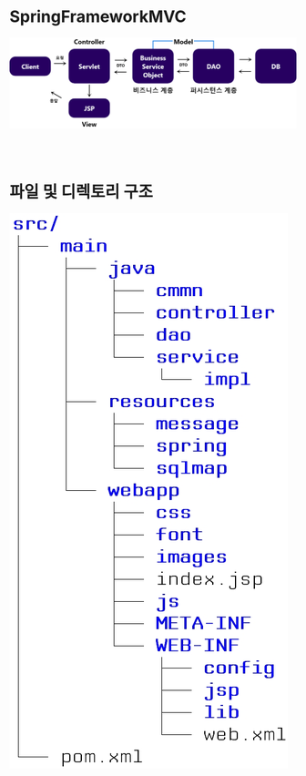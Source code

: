 <h1>SpringFrameworkMVC</h1>

![alt text](https://github.com/kimtaekhan/web_img/blob/master/SpringFrameworkMVC/SpringFrameworkMVC.png?raw=true)

<br><br>
<h1>파일 및 디렉토리 구조</h1>

![alt text](https://github.com/kimtaekhan/web_img/blob/d654f7d726d0af15fd2adbe44252a4b736c70c0e/SpringFrameworkMVC/구조.jpg?raw=true)

